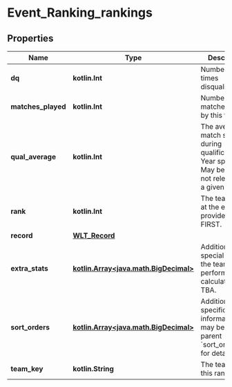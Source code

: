 
# Event_Ranking_rankings

## Properties
Name | Type | Description | Notes
------------ | ------------- | ------------- | -------------
**dq** | **kotlin.Int** | Number of times disqualified. | 
**matches_played** | **kotlin.Int** | Number of matches played by this team. | 
**qual_average** | **kotlin.Int** | The average match score during qualifications. Year specific. May be null if not relevant for a given year. |  [optional]
**rank** | **kotlin.Int** | The team&#39;s rank at the event as provided by FIRST. | 
**record** | [**WLT_Record**](WLT_Record.md) |  | 
**extra_stats** | [**kotlin.Array&lt;java.math.BigDecimal&gt;**](java.math.BigDecimal.md) | Additional special data on the team&#39;s performance calculated by TBA. |  [optional]
**sort_orders** | [**kotlin.Array&lt;java.math.BigDecimal&gt;**](java.math.BigDecimal.md) | Additional year-specific information, may be null. See parent &#x60;sort_order_info&#x60; for details. |  [optional]
**team_key** | **kotlin.String** | The team with this rank. | 



